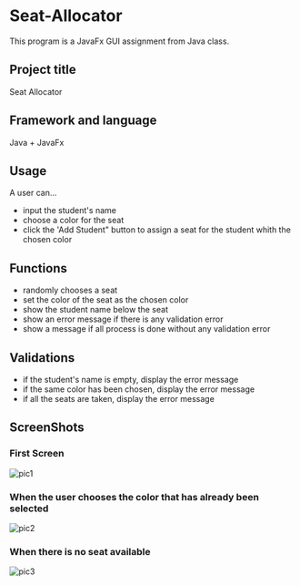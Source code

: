 # Seat-Allocator
This program is a JavaFx GUI assignment from Java class. 

## Project title
Seat Allocator

## Framework and language
Java + JavaFx

## Usage
A user can…
<ul>
<li>input the student's name</li>
<li>choose a color for the seat</li>
<li>click the 'Add Student" button to assign a seat for the student whith the chosen color</li>
</ul>

## Functions
<ul>
<li>randomly chooses a seat</li>
<li>set the color of the seat as the chosen color</li>
<li>show the student name below the seat</li>
<li>show an error message if there is any validation error</li>
<li>show a message if all process is done without any validation error</li>
</ul>

## Validations
<ul>
<li>if the student's name is empty, display the error message</li>
<li>if the same color has been chosen, display the error message</li>
<li>if all the seats are taken, display the error message</li>
</ul>

## ScreenShots

### First Screen

![pic1](https://user-images.githubusercontent.com/35909587/42139632-ceb4c752-7d5f-11e8-8f66-2446ae705880.PNG)

### When the user chooses the color that has already been selected

![pic2](https://user-images.githubusercontent.com/35909587/42139633-d02cc828-7d5f-11e8-88c2-cf7b3317371e.PNG)

### When there is no seat available

![pic3](https://user-images.githubusercontent.com/35909587/42139634-d15210b4-7d5f-11e8-9b8c-ad90dcde1106.PNG)
